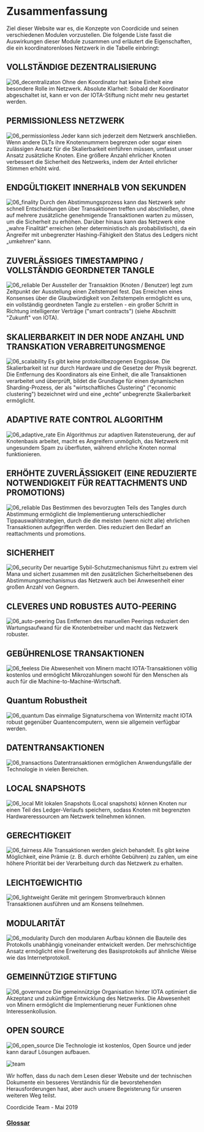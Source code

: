 # Zusammenfassung

Ziel dieser Website war es, die Konzepte von Coordicide und seinen verschiedenen Modulen vorzustellen. Die folgende Liste fasst die Auswirkungen dieser Module zusammen und erläutert die Eigenschaften, die ein koordinatorenloses Netzwerk in die Tabelle einbringt:

## VOLLSTÄNDIGE DEZENTRALISIERUNG
![06_decentralizaton](https://github.com/einfachiota/coordicide/raw/master/assets/06_decentralizaton.png)
Ohne den Koordinator hat keine Einheit eine besondere Rolle im Netzwerk. Absolute Klarheit: Sobald der Koordinator abgeschaltet ist, kann er von der IOTA-Stiftung nicht mehr neu gestartet werden.

## PERMISSIONLESS NETZWERK
![06_permissionless](https://github.com/einfachiota/coordicide/raw/master/assets/06_permissionless.png)
Jeder kann sich jederzeit dem Netzwerk anschließen. Wenn andere DLTs ihre Knotennummern begrenzen oder sogar einen zulässigen Ansatz für die Skalierbarkeit einführen müssen, umfasst unser Ansatz zusätzliche Knoten. Eine größere Anzahl ehrlicher Knoten verbessert die Sicherheit des Netzwerks, indem der Anteil ehrlicher Stimmen erhöht wird.

## ENDGÜLTIGKEIT INNERHALB VON SEKUNDEN
![06_finality](https://github.com/einfachiota/coordicide/raw/master/assets/06_finality.png)
Durch den Abstimmungsprozess kann das Netzwerk sehr schnell Entscheidungen über Transaktionen treffen und abschließen, ohne auf mehrere zusätzliche genehmigende Transaktionen warten zu müssen, um die Sicherheit zu erhöhen. Darüber hinaus kann das Netzwerk eine „wahre Finalität“ erreichen (eher deterministisch als probabilistisch), da ein Angreifer mit unbegrenzter Hashing-Fähigkeit den Status des Ledgers nicht „umkehren“ kann.

## ZUVERLÄSSIGES TIMESTAMPING / VOLLSTÄNDIG GEORDNETER TANGLE
![06_reliable](https://github.com/einfachiota/coordicide/raw/master/assets/06_reliable.png)
Der Aussteller der Transaktion (Knoten / Benutzer) legt zum Zeitpunkt der Ausstellung einen Zeitstempel fest. Das Erreichen eines Konsenses über die Glaubwürdigkeit von Zeitstempeln ermöglicht es uns, ein vollständig geordneten Tangle zu erstellen - ein großer Schritt in Richtung intelligenter Verträge ("smart contracts") (siehe Abschnitt "Zukunft" von IOTA).

## SKALIERBARKEIT IN DER NODE ANZAHL UND TRANSKATION VERABREITUNGSMENGE
![06_scalability](https://github.com/einfachiota/coordicide/raw/master/assets/06_scalability.png)
Es gibt keine protokollbezogenen Engpässe. Die Skalierbarkeit ist nur durch Hardware und die Gesetze der Physik begrenzt. Die Entfernung des Koordinators als eine Einheit, die alle Transaktionen verarbeitet und überprüft, bildet die Grundlage für einen dynamischen Sharding-Prozess, der als "wirtschaftliches Clustering" ("economic clustering") bezeichnet wird und eine „echte“ unbegrenzte Skalierbarkeit ermöglicht.

## ADAPTIVE RATE CONTROL ALGORITHM
![06_adaptive_rate](https://github.com/einfachiota/coordicide/raw/master/assets/06_adaptive_rate.png)
Ein Algorithmus zur adaptiven Ratensteuerung, der auf Knotenbasis arbeitet, macht es Angreifern unmöglich, das Netzwerk mit ungesundem Spam zu überfluten, während ehrliche Knoten normal funktionieren.

## ERHÖHTE ZUVERLÄSSIGKEIT (EINE REDUZIERTE NOTWENDIGKEIT FÜR REATTACHMENTS UND PROMOTIONS)
![06_reliable](https://github.com/einfachiota/coordicide/raw/master/assets/06_reliable.png)
Das Bestimmen des bevorzugten Teils des Tangles durch Abstimmung ermöglicht die Implementierung unterschiedlicher Tippauswahlstrategien, durch die die meisten (wenn nicht alle) ehrlichen Transaktionen aufgegriffen werden. Dies reduziert den Bedarf an reattachments und promotions.

## SICHERHEIT
![06_security](https://github.com/einfachiota/coordicide/raw/master/assets/06_security.png)
Der neuartige Sybil-Schutzmechanismus führt zu extrem viel Mana und sichert zusammen mit den zusätzlichen Sicherheitsebenen des Abstimmungsmechanismus das Netzwerk auch bei Anwesenheit einer großen Anzahl von Gegnern.

## CLEVERES UND ROBUSTES AUTO-PEERING
![06_auto-peering](https://github.com/einfachiota/coordicide/raw/master/assets/06_auto-peering.png)
Das Entfernen des manuellen Peerings reduziert den Wartungsaufwand für die Knotenbetreiber und macht das Netzwerk robuster.

## GEBÜHRENLOSE TRANSAKTIONEN
![06_feeless](https://github.com/einfachiota/coordicide/raw/master/assets/06_feeless.png)
Die Abwesenheit von Minern macht IOTA-Transaktionen völlig kostenlos und ermöglicht Mikrozahlungen sowohl für den Menschen als auch für die Machine-to-Machine-Wirtschaft.

## Quantum Robustheit
![06_quantum](https://github.com/einfachiota/coordicide/raw/master/assets/06_quantum.png)
Das einmalige Signaturschema von Winternitz macht IOTA robust gegenüber Quantencomputern, wenn sie allgemein verfügbar werden.

## DATENTRANSAKTIONEN
![06_transactions](https://github.com/einfachiota/coordicide/raw/master/assets/06_transactions.png)
Datentransaktionen ermöglichen Anwendungsfälle der Technologie in vielen Bereichen.

## LOCAL SNAPSHOTS
![06_local](https://github.com/einfachiota/coordicide/raw/master/assets/06_local.png)
Mit lokalen Snapshots (Local snapshots) können Knoten nur einen Teil des Ledger-Verlaufs speichern, sodass Knoten mit begrenzten Hardwareressourcen am Netzwerk teilnehmen können.

## GERECHTIGKEIT
![06_fairness](https://github.com/einfachiota/coordicide/raw/master/assets/06_fairness.png)
Alle Transaktionen werden gleich behandelt. Es gibt keine Möglichkeit, eine Prämie (z. B. durch erhöhte Gebühren) zu zahlen, um eine höhere Priorität bei der Verarbeitung durch das Netzwerk zu erhalten.

## LEICHTGEWICHTIG
![06_lightweight](https://github.com/einfachiota/coordicide/raw/master/assets/06_lightweight.png)
Geräte mit geringem Stromverbrauch können Transaktionen ausführen und am Konsens teilnehmen.

## MODULARITÄT
![06_modularity](https://github.com/einfachiota/coordicide/raw/master/assets/06_modularity.png)
Durch den modularen Aufbau können die Bauteile des Protokolls unabhängig voneinander entwickelt werden. Der mehrschichtige Ansatz ermöglicht eine Erweiterung des Basisprotokolls auf ähnliche Weise wie das Internetprotokoll.

## GEMEINNÜTZIGE STIFTUNG
![06_governance](https://github.com/einfachiota/coordicide/raw/master/assets/06_governance.png)
Die gemeinnützige Organisation hinter IOTA optimiert die Akzeptanz und zukünftige Entwicklung des Netzwerks. Die Abwesenheit von Minern ermöglicht die Implementierung neuer Funktionen ohne Interessenkollusion.

## OPEN SOURCE
![06_open_source](https://github.com/einfachiota/coordicide/raw/master/assets/06_open_source.png)
Die Technologie ist kostenlos, Open Source und jeder kann darauf Lösungen aufbauen.


![team](https://github.com/einfachiota/coordicide/raw/master/assets/team.png)


Wir hoffen, dass du nach dem Lesen dieser Website und der technischen Dokumente ein besseres Verständnis für die bevorstehenden Herausforderungen hast, aber auch unsere Begeisterung für unseren weiteren Weg teilst.

Coordicide Team - Mai 2019

### [Glossar](./glossar)
